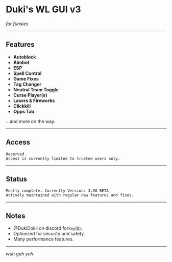 # Duki's WL GUI v3  
*for funsies*

---

## Features

- **Autoblock**  
- **Aimbot** 
- **ESP**    
- **Spell Control**
- **Game Fixes**  
- **Tag Changer**  
- **Neutral Team Toggle**  
- **Curse Player(s)**  
- **Lasers & Fireworks**  
- **Clickkill**  
- **Opps Tab**   

...and more on the way.

---

## Access

```
Reserved.  
Access is currently limited to trusted users only.
```

---

## Status

```
Mostly complete. Currently Version: 3.00 BETA  
Actively maintained with regular new features and fixes.
```

---

## Notes

- @DukiDokii on discord for`key`(s).
- Optimized for security and safety.
- Many performance features.

---

*wuh guh yuh*
